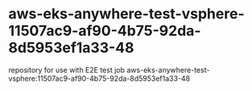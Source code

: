 # aws-eks-anywhere-test-vsphere-11507ac9-af90-4b75-92da-8d5953ef1a33-48
repository for use with E2E test job aws-eks-anywhere-test-vsphere:11507ac9-af90-4b75-92da-8d5953ef1a33-48
